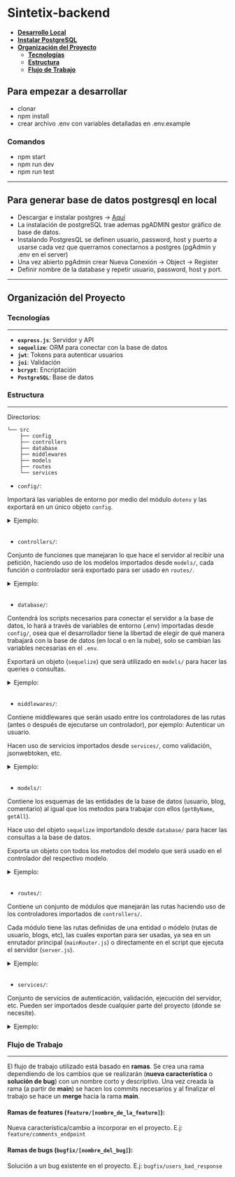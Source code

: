 # Sintetix-backend

- **[Desarrollo Local](#para-empezar-a-desarrollar)**
- **[Instalar PostgreSQL](#para-generar-base-de-datos-postgresql-en-local)**
- **[Organización del Proyecto](#organización-del-proyecto)**
    - **[Tecnologías](#tecnologías)**
    - **[Estructura](#estructura)**
    - **[Flujo de Trabajo](#flujo-de-trabajo)**

## Para empezar a desarrollar

- clonar
- npm install
- crear archivo .env con variables detalladas en .env.example

### Comandos

- npm start
- npm run dev
- npm run test

---

## Para generar base de datos postgresql en local

- Descargar e instalar postgres -> [Aquí](https://www.enterprisedb.com/downloads/postgres-postgresql-downloads)
- La instalación de postgreSQL trae ademas pgADMIN gestor gráfico de base de datos.
- Instalando PostgresQL se definen usuario, password, host y puerto a usarse cada vez que querramos conectarnos a postgres (pgAdmin y .env en el server)
- Una vez abierto pgAdmin crear Nueva Conexión -> Object -> Register
- Definir nombre de la database y repetir usuario, password, host y port.

---

## Organización del Proyecto

### Tecnologías
---

- **`express.js`**: Servidor y API
- **`sequelize`**: ORM para conectar con la base de datos
- **`jwt`**: Tokens para autenticar usuarios
- **`joi`**: Validación
- **`bcrypt`**: Encriptación
- **`PostgreSQL`**: Base de datos

### Estructura
---

Directorios:

```
└── src
    ├── config
    ├── controllers
    ├── database
    ├── middlewares
    ├── models
    ├── routes
    └── services
```

- `config/`:

Importará las variables de entorno por medio del módulo `dotenv` y las exportará en un único objeto `config`.

<details>
<summary>Ejemplo:</summary>

```js
import { config } from "dotenv";

config();

export default {
  DB_HOST: process.env.DB_HOST,
  DB_USERNAME: process.env.DB_USERNAME,
  DB_PASSWORD: process.env.DB_PASSWORD || "",
  // ...
};
```

</details>

<br>

- `controllers/`:

Conjunto de funciones que manejaran lo que hace el servidor al recibir una petición, haciendo uso de los modelos importados desde `models/`, cada función o controlador será exportado para ser usado en `routes/`.

<details>
<summary>Ejemplo:</summary>

```js
import { UserModel } from "../models/user.js";

const createUser = async (req,res) => {
    const { username, email } = req.body

    try {
        await UserModel.create(username,email)
    } catch (err) {
        console.error(err)
        return res.status(404).json({ message: "Error!" })
    }

    return res.status(200).json({ message: "Creado!" })
}
```

</details>

<br>

- `database/`:

Contendrá los scripts necesarios para conectar el servidor a la base de datos, lo hará a través de variables de entorno (.env) importadas desde `config/`, osea que el desarrollador tiene la libertad de elegir de qué manera trabajará con la base de datos (en local o en la nube), solo se cambian las variables necesarias en el `.env`.

Exportará un objeto (`sequelize`) que será utilizado en `models/` para hacer las queries o consultas.

<details>
<summary>Ejemplo:</summary>

```js
import Sequelize from "sequelize";
import config from "../config/index.js";

const sequelize = new Sequelize(
  config.DATABASE,
  config.DB_USERNAME,
  config.DB_PASSWORD,
  {
    host: config.DB_HOSTHOST,
    dialect: "postgres",
    port: config.DB_PORT,
    logging: false
  }
);

export default sequelize;
```

</details>

<br>

- `middlewares/`:

Contiene middlewares que serán usado entre los controladores de las rutas (antes o después de ejecutarse un controlador), por ejemplo: Autenticar un usuario.

Hacen uso de servicios importados desde `services/`, como validación, jsonwebtoken, etc.

<details>
<summary>Ejemplo:</summary>

```js
import { verifyToken } from "../services/jwt.js";

const authenticate = async (req, res, next) => {
  try {
    const { token } = req.cookies;
    if (!token) {
      return res.status(401).json({ success: false, message: "Unauthorized" });
    }
    const user = verifyToken(token);
    if (!user) {
      return res.json({ success: false, message: "Unauthorized" });
    }

    next();
  } catch (err) {
    console.log(err);
    res.json({ success: false, message: "Unauthorized" });
  }
};

export { authenticate };
```

</details>

<br>

- `models/`:

Contiene los esquemas de las entidades de la base de datos (usuario, blog, comentario) al igual que los metodos para trabajar con ellos (`getByName`, `getAll`).

Hace uso del objeto `sequelize` importandolo desde `database/` para hacer las consultas a la base de datos.

Exporta un objeto con todos los metodos del modelo que será usado en el controlador del respectivo modelo.

<details>
<summary>Ejemplo:</summary>

```js
import sequelize from "../database/connection.js";

const UserSchema = sequelize.define("users", {
  id: {},
  username: {},
  password: {},
  email: {},
});

const create = async (user) => {
  try {
    const userId = await UserSchema.create(user);
    return userId;
  } catch (error) {
    console.log(err);
    return { error };
  }
};

export const UserModel = { create, UserSchema };
```

</details>

<br>

- `routes/`:

Contiene un conjunto de módulos que manejarán las rutas haciendo uso de los controladores importados de `controllers/`.

Cada módulo tiene las rutas definidas de una entidad o módelo (rutas de usuario, blogs, etc), las cuales exportan para ser usadas, ya sea en un enrutador principal (`mainRouter.js`) o directamente en el script que ejecuta el servidor (`server.js`).

<details>
<summary>Ejemplo:</summary>

```js
import { Router } from "express";
import { AuthController } from "../controllers/user.js";

const router = Router();

router.post("/login", AuthController.login);
router.post("/signup", AuthController.signup);

export default router;
```

</details>

<br>

- `services/`:

Conjunto de servicios de autenticación, validación, ejecución del servidor, etc. Pueden ser importados desde cualquier parte del proyecto (donde se necesite).

<details>
<summary>Ejemplo:</summary>

```js
import jwt from "jsonwebtoken";
import config from "../config/index.js";

const createToken = (user) => {
  try {
    return jwt.sign(user, config.SECRET_KEY, {
      expiresIn: config.EXPIRATION_TIME,
    });
  } catch (err) {
    throw Error("Must set a SECRET_KET as env");
  }
};

const verifyToken = (token) => {
  try {
    return jwt.verify(token, config.SECRET_KEY);
  } catch (err) {
    return null;
  }
};

export { createToken, verifyToken };
```

</details>

### Flujo de Trabajo
---

El flujo de trabajo utilizado está basado en **ramas**. Se crea una rama dependiendo de los cambios que se realizarán (**nueva característica** o **solución de bug**) con un nombre corto y descriptivo. Una vez creada la rama (a partir de **main**) se hacen los commits necesarios y al finalizar el trabajo se hace un **merge** hacia la rama **main**.

#### **Ramas de features** (`feature/[nombre_de_la_feature]`):
    
Nueva característica/cambio a incorporar en el proyecto. E.j: `feature/comments_endpoint`


#### **Ramas de bugs** (`bugfix/[nombre_del_bug]`):

Solución a un bug existente en el proyecto. E.j: `bugfix/users_bad_response`

